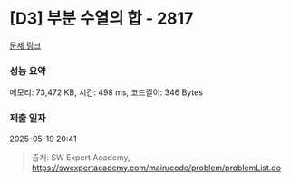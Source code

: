 # [D3] 부분 수열의 합 - 2817 

[문제 링크](https://swexpertacademy.com/main/code/problem/problemDetail.do?contestProbId=AV7IzvG6EksDFAXB) 

### 성능 요약

메모리: 73,472 KB, 시간: 498 ms, 코드길이: 346 Bytes

### 제출 일자

2025-05-19 20:41



> 출처: SW Expert Academy, https://swexpertacademy.com/main/code/problem/problemList.do